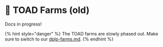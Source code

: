 # 🐸 TOAD Farms (old)

Docs in progress!

{% hint style="danger" %}
The TOAD farms are slowly phased out. Make sure to switch to our [dplp-farms.md](dplp-farms.md "mention").
{% endhint %}
